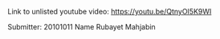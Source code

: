 Link to unlisted youtube video:
https://youtu.be/QtnyOI5K9WI


Submitter:
20101011 Name Rubayet Mahjabin

